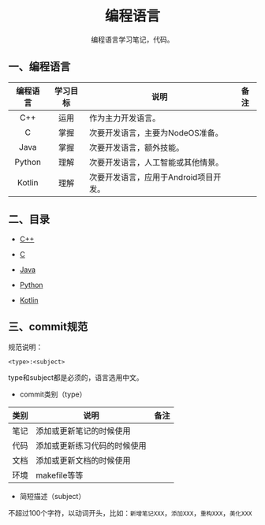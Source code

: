 # <h1 align="center">编程语言</h1>

<p align="center">编程语言学习笔记，代码。</p>

## 一、编程语言

| 编程语言 | 学习目标 | 说明                                  | 备注 |
| :------: | :------: | ------------------------------------- | ---- |
|   C++    |   运用   | 作为主力开发语言。                    |      |
|    C     |   掌握   | 次要开发语言，主要为NodeOS准备。      |      |
|   Java   |   掌握   | 次要开发语言，额外技能。              |      |
|  Python  |   理解   | 次要开发语言，人工智能或其他情景。    |      |
|  Kotlin  |   理解   | 次要开发语言，应用于Android项目开发。 |      |



## 二、目录

* [C++](./CPlusPlus/)

* [C](./)

* [Java](./Java)

* [Python](./Python)
* [Kotlin](./Kotlin)

## 三、commit规范

规范说明：

````
<type>:<subject>
````

type和subject都是必须的，语言选用中文。

* commit类别（type）

| 类别 | 说明                         | 备注 |
| ---- | ---------------------------- | ---- |
| 笔记 | 添加或更新笔记的时候使用     |      |
| 代码 | 添加或更新练习代码的时候使用 |      |
| 文档 | 添加或更新文档的时候使用     |      |
| 环境 | makefile等等                 |      |

* 简短描述（subject）

不超过100个字符，以动词开头，比如：`新增笔记XXX`，`添加XXX`，`重构XXX`，`美化XXX`